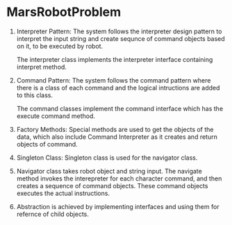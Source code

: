 # MarsRobotProblem


1. Interpreter Pattern:
	The system follows the interpreter design pattern to interpret the input string and create sequnce of command objects based on it, to be executed by robot. 

	The interpreter class implements the interpreter interface containing interpret method.

2. Command Pattern:
    The system follows the command pattern where there is a class of each command and the logical intructions are added to this class.

	The command classes implement the command interface which has the execute command method.
   
3. Factory Methods:
	Special methods are used to get the objects of the data, which also include Command Interpreter as it creates and return objects of command.

4. Singleton Class:
	Singleton class is used for the navigator class.


5. Navigator class takes robot object and string input.
The navigate method invokes the interepreter for each character command, and then creates a sequence of command objects.
These command objects executes the actual instructions. 


6. Abstraction is achieved by implementing interfaces and using them for refernce of child objects.





